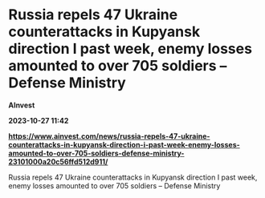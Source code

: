 # Russia repels 47 Ukraine counterattacks in Kupyansk direction I past week, enemy losses amounted to over 705 soldiers – Defense Ministry
**AInvest**

**2023-10-27 11:42**

**https://www.ainvest.com/news/russia-repels-47-ukraine-counterattacks-in-kupyansk-direction-i-past-week-enemy-losses-amounted-to-over-705-soldiers-defense-ministry-23101000a20c56ffd512d911/**

Russia repels 47 Ukraine counterattacks in Kupyansk direction I past week, enemy losses amounted to over 705 soldiers – Defense Ministry